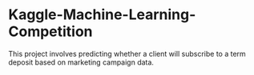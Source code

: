 # Kaggle-Machine-Learning-Competition
This project involves predicting whether a client will subscribe to a term deposit based on marketing campaign data.
